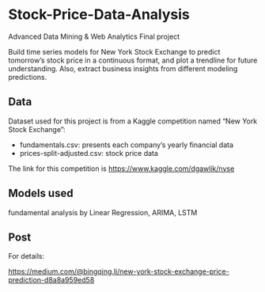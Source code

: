 # Stock-Price-Data-Analysis

Advanced Data Mining & Web Analytics Final project

Build time series models for New York Stock Exchange to predict tomorrow’s stock price in a continuous format, and plot a trendline for future understanding. 
Also, extract business insights from different modeling predictions.

## Data 

Dataset used for this project is from a Kaggle competition named “New York Stock Exchange”: 
- fundamentals.csv: presents each company’s yearly financial data
- prices-split-adjusted.csv: stock price data

The link for this competition is ​https://www.kaggle.com/dgawlik/nyse

## Models used

fundamental analysis by Linear Regression, ARIMA, LSTM


## Post

For details:

https://medium.com/@bingqing.li/new-york-stock-exchange-price-prediction-d8a8a959ed58
